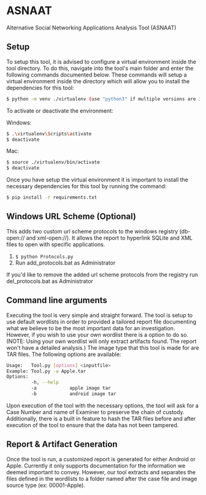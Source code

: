 # ASNAAT
Alternative Social Networking Applications Analysis Tool (ASNAAT)

## Setup
To setup this tool, it is advised to configure a virtual environment inside the tool directory. To do this, navigate into the tool's main folder and enter the following commands documented below. These commands will setup a virtual environment inside the directory which will allow you to install the dependencies for this tool:

```bash
$ python -m venv ./virtualenv (use "python3" if multiple versions are installed)
```

To activate or deactivate the environment:

Windows:
```bash
$ .\virtualenv\Scripts\activate
$ deactivate
```
Mac:
```bash
$ source ./virtualenv/bin/activate
$ deactivate
```


Once you have setup the virtual environment it is important to install the necessary dependencies for this tool by running the command: 

```bash
$ pip install -r requirements.txt
```
## Windows URL Scheme (Optional)
This adds two custom url scheme protocols to the windows registry (db-open:// and xml-open://). It allows the report to hyperlink SQLite and XML files to open with specific applications.

1. ```$ python Protocols.py```
2. Run add_protocols.bat as Administrator 

If you'd like to remove the added url scheme protocols from the registry run del_protocols.bat as Administrator

## Command line arguments

Executing the tool is very simple and straight forward. 
The tool is setup to use default wordlists in order to provided a tailored report file documenting what we believe to be the most important data for an investigation. However, if you wish to use your own wordlist there is a option to do so. (NOTE: Using your own wordlist will only extract artifacts found. The report won't have a detailed analysis.) The image type that this tool is made for are TAR files. The following options are available:

```bash
Usage:   Tool.py [options] <inputfile>
Example: Tool.py -a Apple.tar
Options:
         -h, --help
         -a            apple image tar
         -b            android image tar
```

Upon execution of the tool with the necessary options, the tool will ask for a Case Number and name of Examiner to preserve the chain of custody. Additionally, there is a built in feature to hash the TAR files before and after execution of the tool to ensure that the data has not been tampered.

## Report & Artifact Generation
Once the tool is run, a customized report is generated for either Android or Apple. Currently it only supports documentation for the information we deemed important to convey. However, our tool extracts and separates the files defined in the wordlists to a folder named after the case file and image source type (ex: 00001-Apple).
